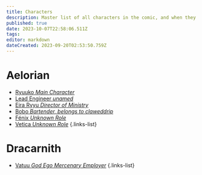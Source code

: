 ```yaml
---
title: Characters
description: Master list of all characters in the comic, and when they appear, as well as their owners, and their information and details.
published: true
date: 2023-10-07T22:58:06.511Z
tags: 
editor: markdown
dateCreated: 2023-09-20T02:53:50.759Z
---
```


# Aelorian
- [Ryuuko *Main Character*](/en/reference/character/aelorian/ryuuko)
- [Lead Engineer *unamed*](/en/reference/character/aelorian/cobra-lead-engineer)
- [Eira Ryyu *Director of Ministry*](/en/reference/character/aelorian/eira-ryyu)
- [Bobo *Bartender, belongs to claweddrip*](/en/reference/character/aelorian/bobo)
- [Fénix *Unknown Role*](/en/reference/character/aelorian/fénix)
- [Vetica *Unknown Role*](/en/reference/character/aelorian/vetica)
{.links-list}

# Dracarnith
- [Vatuu *God Ego Mercenary Employer*](/en/reference/character/dracarnith/vatuu)
{.links-list}